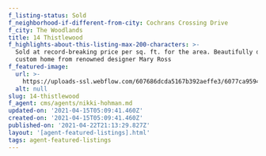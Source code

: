 ```yaml
---
f_listing-status: Sold
f_neighborhood-if-different-from-city: Cochrans Crossing Drive
f_city: The Woodlands
title: 14 Thistlewood
f_highlights-about-this-listing-max-200-characters: >-
  Sold at record-breaking price per sq. ft. for the area. Beautifully designed
  custom home from renowned designer Mary Ross
f_featured-image:
  url: >-
    https://uploads-ssl.webflow.com/607686dcda5167b392aeffe3/6077ca959423655d321fa6c3_601d03e4b8c1614_thistlewood_2.jpeg
  alt: null
slug: 14-thistlewood
f_agent: cms/agents/nikki-hohman.md
updated-on: '2021-04-15T05:09:41.460Z'
created-on: '2021-04-15T05:09:41.460Z'
published-on: '2021-04-22T21:13:29.827Z'
layout: '[agent-featured-listings].html'
tags: agent-featured-listings
---
```



